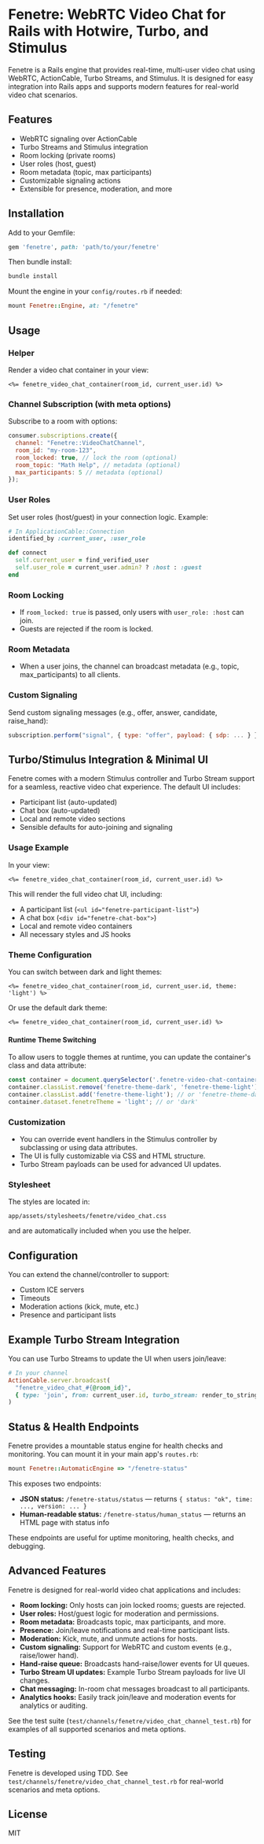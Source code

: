 # Fenetre: WebRTC Video Chat for Rails with Hotwire, Turbo, and Stimulus

Fenetre is a Rails engine that provides real-time, multi-user video chat using WebRTC, ActionCable, Turbo Streams, and Stimulus. It is designed for easy integration into Rails apps and supports modern features for real-world video chat scenarios.

## Features
- WebRTC signaling over ActionCable
- Turbo Streams and Stimulus integration
- Room locking (private rooms)
- User roles (host, guest)
- Room metadata (topic, max participants)
- Customizable signaling actions
- Extensible for presence, moderation, and more

## Installation
Add to your Gemfile:

```ruby
gem 'fenetre', path: 'path/to/your/fenetre'
```

Then bundle install:

```sh
bundle install
```

Mount the engine in your `config/routes.rb` if needed:

```ruby
mount Fenetre::Engine, at: "/fenetre"
```

## Usage

### Helper
Render a video chat container in your view:

```erb
<%= fenetre_video_chat_container(room_id, current_user.id) %>
```

### Channel Subscription (with meta options)
Subscribe to a room with options:

```js
consumer.subscriptions.create({
  channel: "Fenetre::VideoChatChannel",
  room_id: "my-room-123",
  room_locked: true, // lock the room (optional)
  room_topic: "Math Help", // metadata (optional)
  max_participants: 5 // metadata (optional)
});
```

### User Roles
Set user roles (host/guest) in your connection logic. Example:

```ruby
# In ApplicationCable::Connection
identified_by :current_user, :user_role

def connect
  self.current_user = find_verified_user
  self.user_role = current_user.admin? ? :host : :guest
end
```

### Room Locking
- If `room_locked: true` is passed, only users with `user_role: :host` can join.
- Guests are rejected if the room is locked.

### Room Metadata
- When a user joins, the channel can broadcast metadata (e.g., topic, max_participants) to all clients.

### Custom Signaling
Send custom signaling messages (e.g., offer, answer, candidate, raise_hand):

```js
subscription.perform("signal", { type: "offer", payload: { sdp: ... } });
```

## Turbo/Stimulus Integration & Minimal UI

Fenetre comes with a modern Stimulus controller and Turbo Stream support for a seamless, reactive video chat experience. The default UI includes:

- Participant list (auto-updated)
- Chat box (auto-updated)
- Local and remote video sections
- Sensible defaults for auto-joining and signaling

### Usage Example

In your view:

```erb
<%= fenetre_video_chat_container(room_id, current_user.id) %>
```

This will render the full video chat UI, including:
- A participant list (`<ul id="fenetre-participant-list">`)
- A chat box (`<div id="fenetre-chat-box">`)
- Local and remote video containers
- All necessary styles and JS hooks

### Theme Configuration

You can switch between dark and light themes:

```erb
<%= fenetre_video_chat_container(room_id, current_user.id, theme: 'light') %>
```

Or use the default dark theme:

```erb
<%= fenetre_video_chat_container(room_id, current_user.id) %>
```

#### Runtime Theme Switching

To allow users to toggle themes at runtime, you can update the container's class and data attribute:

```js
const container = document.querySelector('.fenetre-video-chat-container');
container.classList.remove('fenetre-theme-dark', 'fenetre-theme-light');
container.classList.add('fenetre-theme-light'); // or 'fenetre-theme-dark'
container.dataset.fenetreTheme = 'light'; // or 'dark'
```

### Customization

- You can override event handlers in the Stimulus controller by subclassing or using data attributes.
- The UI is fully customizable via CSS and HTML structure.
- Turbo Stream payloads can be used for advanced UI updates.

### Stylesheet

The styles are located in:

```
app/assets/stylesheets/fenetre/video_chat.css
```

and are automatically included when you use the helper.

## Configuration
You can extend the channel/controller to support:
- Custom ICE servers
- Timeouts
- Moderation actions (kick, mute, etc.)
- Presence and participant lists

## Example Turbo Stream Integration
You can use Turbo Streams to update the UI when users join/leave:

```ruby
# In your channel
ActionCable.server.broadcast(
  "fenetre_video_chat_#{@room_id}",
  { type: 'join', from: current_user.id, turbo_stream: render_to_string(...)}
)
```

## Status & Health Endpoints

Fenetre provides a mountable status engine for health checks and monitoring. You can mount it in your main app's `routes.rb`:

```ruby
mount Fenetre::AutomaticEngine => "/fenetre-status"
```

This exposes two endpoints:

- **JSON status:** `/fenetre-status/status` — returns `{ status: "ok", time: ..., version: ... }`
- **Human-readable status:** `/fenetre-status/human_status` — returns an HTML page with status info

These endpoints are useful for uptime monitoring, health checks, and debugging.

## Advanced Features

Fenetre is designed for real-world video chat applications and includes:

- **Room locking:** Only hosts can join locked rooms; guests are rejected.
- **User roles:** Host/guest logic for moderation and permissions.
- **Room metadata:** Broadcasts topic, max participants, and more.
- **Presence:** Join/leave notifications and real-time participant lists.
- **Moderation:** Kick, mute, and unmute actions for hosts.
- **Custom signaling:** Support for WebRTC and custom events (e.g., raise/lower hand).
- **Hand-raise queue:** Broadcasts hand-raise/lower events for UI queues.
- **Turbo Stream UI updates:** Example Turbo Stream payloads for live UI changes.
- **Chat messaging:** In-room chat messages broadcast to all participants.
- **Analytics hooks:** Easily track join/leave and moderation events for analytics or auditing.

See the test suite (`test/channels/fenetre/video_chat_channel_test.rb`) for examples of all supported scenarios and meta options.

## Testing
Fenetre is developed using TDD. See `test/channels/fenetre/video_chat_channel_test.rb` for real-world scenarios and meta options.

## License
MIT
